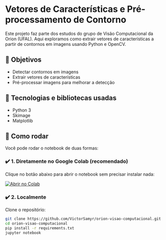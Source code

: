 # Vetores de Características e Pré-processamento de Contorno

Este projeto faz parte dos estudos do grupo de Visão Computacional da Orion (UFAL). Aqui exploramos como extrair vetores de características a partir de contornos em imagens usando Python e OpenCV.

## 📌 Objetivos

- Detectar contornos em imagens
- Extrair vetores de características
- Pré-processar imagens para melhorar a detecção

## 🧪 Tecnologias e bibliotecas usadas

- Python 3
- Skimage
- Matplotlib

## 🚀 Como rodar

Você pode rodar o notebook de duas formas:

### ✔️ 1. Diretamente no Google Colab (recomendado)

Clique no botão abaixo para abrir o notebook sem precisar instalar nada:

[![Abrir no Colab](https://colab.research.google.com/assets/colab-badge.svg)](https://colab.research.google.com/drive/19zzFFXYBvciwrvPLk0wQ-XmvRtTTPeaE?usp=sharing)

### ✔️ 2. Localmente

Clone o repositório:

```bash
git clone https://github.com/VictorSamyr/orion-visao-computacional.git
cd orion-visao-computacional
pip install -r requirements.txt
jupyter notebook
